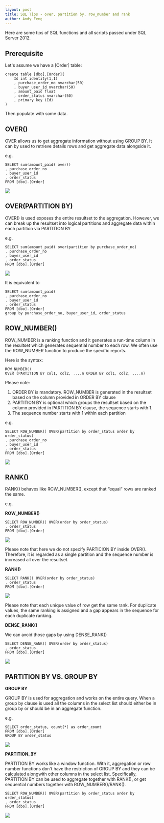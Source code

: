 ```yaml
---
layout: post
title: SQL Tips - over, partition by, row_number and rank
author: Andy Feng
---
```


Here are some tips of SQL functions and  all scripts passed under SQL Server 2012.

## Prerequisite ##

Let's assume we have a [Order] table:

	create table [dbo].[Order](
		Id int identity(1,1)
		, purchase_order_no nvarchar(50)
		, buyer_user_id nvarchar(50)
		, amount_paid float
		, order_status nvarchar(50)
		, primary key (Id)
	)

Then populate with some data.

## OVER() ##

OVER allows us to get aggregate information without using GROUP BY. It can by used to retrieve details rows and get aggregate data alongside it.

e.g.

	SELECT sum(amount_paid) over()
	, purchase_order_no
	, buyer_user_id
	, order_status
	FROM [dbo].[Order]

![](/images/posts/20171017-sql-1.png)

## OVER(PARTITION BY) ##

OVER() is used exposes the entire resultset to the aggregation. However, we can break up the resultset into logical partitions and aggregate data within each partition via PARTITION BY

e.g.

	SELECT sum(amount_paid) over(partition by purchase_order_no)
	, purchase_order_no
	, buyer_user_id
	, order_status
	FROM [dbo].[Order]

![](/images/posts/20171017-sql-2.png)

It is equivalent to

	SELECT sum(amount_paid)
	, purchase_order_no
	, buyer_user_id
	, order_status
	FROM [dbo].[Order]
	group by purchase_order_no, buyer_user_id, order_status

## ROW_NUMBER() ##

ROW_NUMBER is a ranking function and it generates a run-time column in the resultset which generates sequential number to each row. We often use the ROW_NUMBER function to produce the specific reports.

Here is the syntax:

	ROW_NUMBER() 
	OVER (PARTITION BY col1, col2, ....n ORDER BY col1, col2, ....n)

Please note:

1. ORDER BY is mandatory. ROW_NUMBER is generated in the resultset based on the column provided in ORDER BY clause
1. PARTITION BY is optional which groups the resultset based on the column provided in PARTITION BY clause, the sequence starts with 1.
1. The sequence number starts with 1 within each partition

e.g.

	SELECT ROW_NUMBER() OVER(partition by order_status order by order_status)
	, purchase_order_no
	, buyer_user_id
	, order_status
	FROM [dbo].[Order]

![](/images/posts/20171017-sql-3.png)

## RANK() ##

RANK() behaves like ROW_NUMBER(), except that “equal” rows are ranked the same.

e.g.

**ROW_NUMBER()**

	SELECT ROW_NUMBER() OVER(order by order_status)
	, order_status
	FROM [dbo].[Order]

![](/images/posts/20171017-sql-4.png)

Please note that here we do not specify PARTICION BY inside OVER(). Therefore, it is regarded as a single partition and the sequence number is increased all over the resultset.


**RANK()**

	SELECT RANK() OVER(order by order_status)
	, order_status
	FROM [dbo].[Order]

![](/images/posts/20171017-sql-5.png)

Please note that each unique value of row get the same rank. For duplicate values, the same ranking is assigned and a gap appears in the sequence for each duplicate ranking.

**DENSE_RANK()**

We can avoid those gaps by using DENSE_RANK()

	SELECT DENSE_RANK() OVER(order by order_status)
	, order_status
	FROM [dbo].[Order]

![](/images/posts/20171017-sql-6.png)

## PARTITION BY VS. GROUP BY ##

**GROUP BY**

GROUP BY is used for aggregation and works on the entire query. When a group by clause is used all the columns in the select list should either be in  group by or should be in an aggregate function. 

e.g.

	SELECT order_status, count(*) as order_count
	FROM [dbo].[Order]
	GROUP BY order_status

![](/images/posts/20171017-sql-7.png)

**PARTITION_BY**

PARTITION BY works like a window function. With it, aggregation or row number functions don't have the restriction of GROUP BY and they can be calculated alongwith other columns in the select list. Specifically,  PARTITION BY can be used to aggregate together with RANK(), or get sequential numbers together with ROW_NUMBER()/RANK(). 

	SELECT ROW_NUMBER() OVER(partition by order_status order by order_status)
	, order_status
	FROM [dbo].[Order]

![](/images/posts/20171017-sql-8.png)